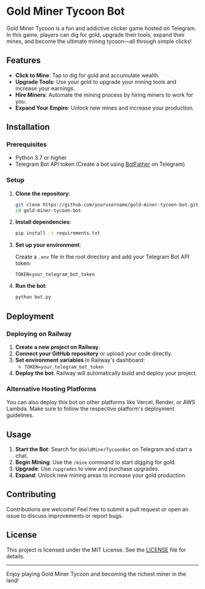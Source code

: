 # Gold Miner Tycoon Bot

Gold Miner Tycoon is a fun and addictive clicker game hosted on Telegram. In this game, players can dig for gold, upgrade their tools, expand their mines, and become the ultimate mining tycoon—all through simple clicks!

## Features

- **Click to Mine**: Tap to dig for gold and accumulate wealth.
- **Upgrade Tools**: Use your gold to upgrade your mining tools and increase your earnings.
- **Hire Miners**: Automate the mining process by hiring miners to work for you.
- **Expand Your Empire**: Unlock new mines and increase your production.

## Installation

### Prerequisites

- Python 3.7 or higher
- Telegram Bot API token (Create a bot using [BotFather](https://core.telegram.org/bots#botfather) on Telegram)

### Setup

1. **Clone the repository**:

    ```bash
    git clone https://github.com/yourusername/gold-miner-tycoon-bot.git
    cd gold-miner-tycoon-bot
    ```

2. **Install dependencies**:

    ```bash
    pip install -r requirements.txt
    ```

3. **Set up your environment**:

    Create a `.env` file in the root directory and add your Telegram Bot API token:

    ```plaintext
    TOKEN=your_telegram_bot_token
    ```

4. **Run the bot**:

    ```bash
    python bot.py
    ```

## Deployment

### Deploying on Railway

1. **Create a new project on Railway**.
2. **Connect your GitHub repository** or upload your code directly.
3. **Set environment variables** in Railway's dashboard:
    - `TOKEN=your_telegram_bot_token`
4. **Deploy the bot**: Railway will automatically build and deploy your project.

### Alternative Hosting Platforms

You can also deploy this bot on other platforms like Vercel, Render, or AWS Lambda. Make sure to follow the respective platform's deployment guidelines.

## Usage

1. **Start the Bot**: Search for `@GoldMinerTycoonBot` on Telegram and start a chat.
2. **Begin Mining**: Use the `/mine` command to start digging for gold.
3. **Upgrade**: Use `/upgrades` to view and purchase upgrades.
4. **Expand**: Unlock new mining areas to increase your gold production.

## Contributing

Contributions are welcome! Feel free to submit a pull request or open an issue to discuss improvements or report bugs.

## License

This project is licensed under the MIT License. See the [LICENSE](LICENSE) file for details.



---

Enjoy playing Gold Miner Tycoon and becoming the richest miner in the land!


